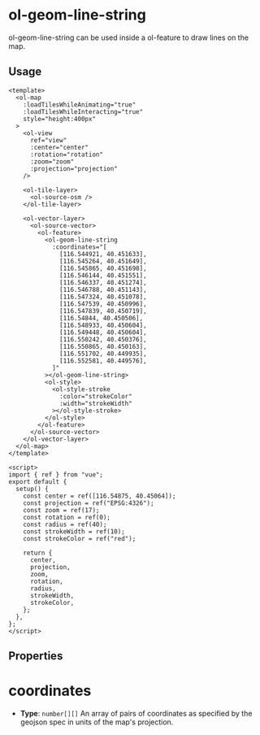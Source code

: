 # ol-geom-line-string

ol-geom-line-string can be used inside a ol-feature to draw lines on the map.

<script setup>
import LineString from "@demos/LineString.vue"
</script>
<ClientOnly>
<LineString />
</ClientOnly>

## Usage

```vue
<template>
  <ol-map
    :loadTilesWhileAnimating="true"
    :loadTilesWhileInteracting="true"
    style="height:400px"
  >
    <ol-view
      ref="view"
      :center="center"
      :rotation="rotation"
      :zoom="zoom"
      :projection="projection"
    />

    <ol-tile-layer>
      <ol-source-osm />
    </ol-tile-layer>

    <ol-vector-layer>
      <ol-source-vector>
        <ol-feature>
          <ol-geom-line-string
            :coordinates="[
              [116.544921, 40.451633],
              [116.545264, 40.451649],
              [116.545865, 40.451698],
              [116.546144, 40.451551],
              [116.546337, 40.451274],
              [116.546788, 40.451143],
              [116.547324, 40.451078],
              [116.547539, 40.450996],
              [116.547839, 40.450719],
              [116.54844, 40.450506],
              [116.548933, 40.450604],
              [116.549448, 40.450604],
              [116.550242, 40.450376],
              [116.550865, 40.450163],
              [116.551702, 40.449935],
              [116.552581, 40.449576],
            ]"
          ></ol-geom-line-string>
          <ol-style>
            <ol-style-stroke
              :color="strokeColor"
              :width="strokeWidth"
            ></ol-style-stroke>
          </ol-style>
        </ol-feature>
      </ol-source-vector>
    </ol-vector-layer>
  </ol-map>
</template>

<script>
import { ref } from "vue";
export default {
  setup() {
    const center = ref([116.54875, 40.45064]);
    const projection = ref("EPSG:4326");
    const zoom = ref(17);
    const rotation = ref(0);
    const radius = ref(40);
    const strokeWidth = ref(10);
    const strokeColor = ref("red");

    return {
      center,
      projection,
      zoom,
      rotation,
      radius,
      strokeWidth,
      strokeColor,
    };
  },
};
</script>
```

## Properties

# coordinates

- **Type**: `number[][]`
  An array of pairs of coordinates as specified by the geojson spec in units of the map's projection.
